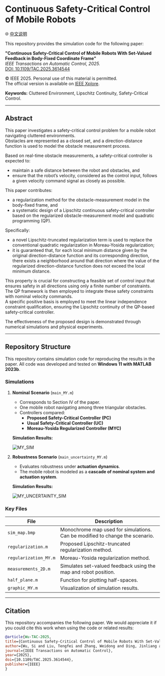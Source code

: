 # Continuous Safety-Critical Control of Mobile Robots

🌐 [中文说明](./README_zh.md)

This repository provides the simulation code for the following paper:  

**"Continuous Safety-Critical Control of Mobile Robots With Set-Valued Feedback in Body-Fixed Coordinate Frame"**  
*IEEE Transactions on Automatic Control, 2025.*  
[DOI: 10.1109/TAC.2025.3614544](https://doi.org/10.1109/TAC.2025.3614544)  

© IEEE 2025. Personal use of this material is permitted.  
The official version is available on [IEEE Xplore](https://ieeexplore.ieee.org/document/11180029).  

**Keywords:** Cluttered Environment, Lipschitz Continuity, Safety-Critical Control.

---

## Abstract

This paper investigates a safety-critical control problem for a mobile robot navigating cluttered environments.  
Obstacles are represented as a closed set, and a direction-distance function is used to model the obstacle measurement process.  

Based on real-time obstacle measurements, a safety-critical controller is expected to:

- maintain a safe distance between the robot and obstacles, and  
- ensure that the robot’s velocity, considered as the control input, follows a given velocity command signal as closely as possible.  

This paper contributes:

- a regularization method for the obstacle-measurement model in the body-fixed frame, and  
- a systematic design of a Lipschitz continuous safety-critical controller based on the regularized obstacle-measurement model and quadratic programming (QP).  

Specifically:

- a novel Lipschitz-truncated regularization term is used to replace the conventional quadratic regularization in Moreau-Yosida regularization;  
- it is guaranteed that, for each local minimum distance given by the original direction-distance function and its corresponding direction, there exists a neighborhood around that direction where the value of the regularized direction-distance function does not exceed the local minimum distance.  

This property is crucial for constructing a feasible set of control input that ensures safety in all directions using only a finite number of constraints. 
The QP framework is then employed to integrate these safety constraints with nominal velocity commands.  
A specific positive basis is employed to meet the linear independence constraint qualification, ensuring the Lipschitz continuity of the QP-based safety-critical controller.  

The effectiveness of the proposed design is demonstrated through numerical simulations and physical experiments.

---

## Repository Structure

This repository contains simulation code for reproducing the results in the paper. All code was developed and tested on **Windows 11 with MATLAB 2023b**.

### Simulations

1. **Nominal Scenario** (`main_MY.m`)  
   - Corresponds to Section IV of the paper.  
   - One mobile robot navigating among three triangular obstacles.  
   - Controllers compared:
     - **Proposed Safety-Critical Controller (PC)**
     - **Usual Safety-Critical Controller (UC)**
     - **Moreau-Yosida Regularized Controller (MYC)**  

   **Simulation Results:**

   ![MY_SIM](https://github.com/user-attachments/assets/0f8f7741-1a4d-4d69-8a15-d7609ea6d71a)

2. **Robustness Scenario** (`main_uncertainty_MY.m`)  
   - Evaluates robustness under **actuation dynamics**.  
   - The mobile robot is modeled as a **cascade of nominal system and actuation system**.  

   **Simulation Results:**

   ![MY_UNCERTAINTY_SIM](https://github.com/user-attachments/assets/2f7910d2-93f3-4a00-bc2a-616af99abe12)


### Key Files

| File | Description |
|------|-------------|
| `sim_map.bmp` | Monochrome map used for simulations. Can be modified to change the scenario. |
| `regularization.m` | Proposed Lipschitz-truncated regularization method. |
| `regularization_MY.m` | Moreau-Yosida regularization method. |
| `measurements_2D.m` | Simulates set-valued feedback using the map and robot position. |
| `half_plane.m` | Function for plotting half-spaces. |
| `graphic_MY.m` | Visualization of simulation results. |

---

## Citation

This repository accompanies the following paper. We would appreciate it if you could cite this work when using the code or related results:

```bibtex
@article{Wu-TAC-2025,
title={Continuous Safety-Critical Control of Mobile Robots With Set-Valued Feedback in Body-Fixed Coordinate Frame},
author={Wu, Si and Liu, Tengfei and Zhang, Weidong and Ding, Jinliang and Jiang, Zhong-Ping and Chai, Tianyou},
journal={IEEE Transactions on Automatic Control},
year={2025},
doi={10.1109/TAC.2025.3614544},
publisher={IEEE}
}
